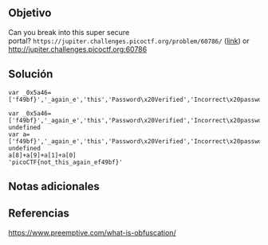## Objetivo
Can you break into this super secure portal? `https://jupiter.challenges.picoctf.org/problem/60786/` ([link](https://jupiter.challenges.picoctf.org/problem/60786/)) or http://jupiter.challenges.picoctf.org:60786
## Solución
```
var _0x5a46=['f49bf}','_again_e','this','Password\x20Verified','Incorrect\x20password','getElementById','value','substring','picoCTF{','not_this'];

var _0x5a46=['f49bf}','_again_e','this','Password\x20Verified','Incorrect\x20password','getElementById','value','substring','picoCTF{','not_this'].length
undefined
var a=['f49bf}','_again_e','this','Password\x20Verified','Incorrect\x20password','getElementById','value','substring','picoCTF{','not_this'];
undefined
a[8]+a[9]+a[1]+a[0]
'picoCTF{not_this_again_ef49bf}'
```
## Notas adicionales

## Referencias
https://www.preemptive.com/what-is-obfuscation/